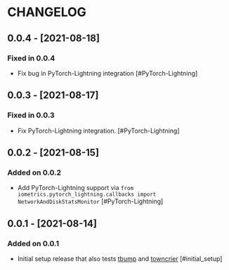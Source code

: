 # CHANGELOG

## 0.0.4 - [2021-08-18]

### Fixed in 0.0.4

* Fix bug in PyTorch-Lightning integration  [#PyTorch-Lightning]

## 0.0.3 - [2021-08-17]

### Fixed in 0.0.3

* Fix PyTorch-Lightning integration.  [#PyTorch-Lightning]

## 0.0.2 - [2021-08-15]

### Added on 0.0.2

* Add PyTorch-Lightning support via
`from iometrics.pytorch_lightning.callbacks import NetworkAndDiskStatsMonitor` [#PyTorch-Lightning]

## 0.0.1 - [2021-08-14]

### Added on 0.0.1

* Initial setup release that also tests [tbump](https://github.com/dmerejkowsky/tbump)
  and [towncrier](https://github.com/twisted/towncrier)  [#initial_setup]
